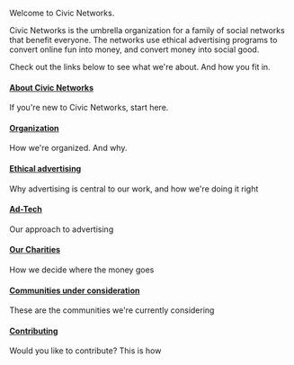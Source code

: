Welcome to Civic Networks.

Civic Networks is the umbrella organization for a family of social networks that benefit everyone. The  networks use ethical advertising programs to convert online fun into money, and convert money into social good.

Check out the links below to see what we're about. And how you fit in. 

#### [About Civic Networks](About.md)

If you're new to Civic Networks, start here. 

#### [Organization](Organization.md)

How we're organized. And why.

#### [Ethical advertising](Advertising.md)

Why advertising is central to our work, and how we're doing it right

#### [Ad-Tech](AdvertisingTechnology.md)

Our approach to advertising

#### [Our Charities](Charities.md)

How we decide where the money goes

#### [Communities under consideration](Communities.md)

These are the communities we're currently considering

#### [Contributing](Contributing.md)

Would you like to contribute? This is how



